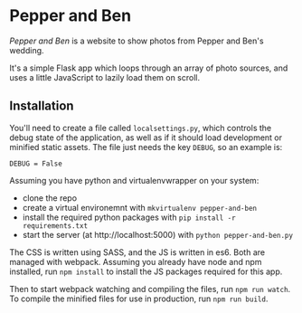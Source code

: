 # Pepper and Ben
_Pepper and Ben_ is a website to show photos from Pepper and Ben's wedding.

It's a simple Flask app which loops through an array of photo sources, and
uses a little JavaScript to lazily load them on scroll.

## Installation

You'll need to create a file called `localsettings.py`, which controls the
debug state of the application, as well as if it should load development or
minified static assets. The file just needs the key `DEBUG`, so an example is:

    DEBUG = False

Assuming you have python and virtualenvwrapper on your system:
* clone the repo
* create a virtual environemnt with `mkvirtualenv pepper-and-ben`
* install the required python packages with `pip install -r requirements.txt`
* start the server (at http://localhost:5000) with `python pepper-and-ben.py`

The CSS is written using SASS, and the JS is written in es6. Both are managed
with webpack. Assuming you already have node and npm installed, run `npm install`
to install the JS packages required for this app.

Then to start webpack watching and compiling the files, run `npm run watch`. To
compile the minified files for use in production, run `npm run build`.
